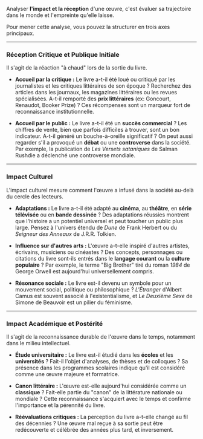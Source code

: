 Analyser **l'impact et la réception** d'une œuvre, c'est évaluer sa trajectoire dans le monde et l'empreinte qu'elle laisse.

Pour mener cette analyse, vous pouvez la structurer en trois axes principaux.

---

### Réception Critique et Publique Initiale

Il s'agit de la réaction "à chaud" lors de la sortie du livre.

- **Accueil par la critique :** Le livre a-t-il été loué ou critiqué par les journalistes et les critiques littéraires de son époque ? Recherchez des articles dans les journaux, les magazines littéraires ou les revues spécialisées. A-t-il remporté des **prix littéraires** (ex: Goncourt, Renaudot, Booker Prize) ? Ces récompenses sont un marqueur fort de reconnaissance institutionnelle.
    
- **Accueil par le public :** Le livre a-t-il été un **succès commercial** ? Les chiffres de vente, bien que parfois difficiles à trouver, sont un bon indicateur. A-t-il généré un bouche-à-oreille significatif ? On peut aussi regarder s'il a provoqué un **débat** ou une **controverse** dans la société. Par exemple, la publication de _Les Versets sataniques_ de Salman Rushdie a déclenché une controverse mondiale.
    

---

### Impact Culturel

L'impact culturel mesure comment l'œuvre a infusé dans la société au-delà du cercle des lecteurs.

- **Adaptations :** Le livre a-t-il été adapté au **cinéma**, au **théâtre**, en **série télévisée** ou en **bande dessinée** ? Des adaptations réussies montrent que l'histoire a un potentiel universel et peut toucher un public plus large. Pensez à l'univers étendu de _Dune_ de Frank Herbert ou du _Seigneur des Anneaux_ de J.R.R. Tolkien.
    
- **Influence sur d'autres arts :** L'œuvre a-t-elle inspiré d'autres artistes, écrivains, musiciens ou cinéastes ? Des concepts, personnages ou citations du livre sont-ils entrés dans le **langage courant** ou la **culture populaire** ? Par exemple, le terme "Big Brother" tiré du roman _1984_ de George Orwell est aujourd'hui universellement compris.
    
- **Résonance sociale :** Le livre est-il devenu un symbole pour un mouvement social, politique ou philosophique ? _L'Étranger_ d'Albert Camus est souvent associé à l'existentialisme, et _Le Deuxième Sexe_ de Simone de Beauvoir est un pilier du féminisme.
    

---

### Impact Académique et Postérité

Il s'agit de la reconnaissance durable de l'œuvre dans le temps, notamment dans le milieu intellectuel.

- **Étude universitaire :** Le livre est-il étudié dans les **écoles** et les **universités** ? Fait-il l'objet d'analyses, de thèses et de colloques ? Sa présence dans les programmes scolaires indique qu'il est considéré comme une œuvre majeure et formatrice.
    
- **Canon littéraire :** L'œuvre est-elle aujourd'hui considérée comme un **classique** ? Fait-elle partie du "canon" de la littérature nationale ou mondiale ? Cette reconnaissance s'acquiert avec le temps et confirme l'importance et la pérennité du livre.
    
- **Réévaluations critiques :** La perception du livre a-t-elle changé au fil des décennies ? Une œuvre mal reçue à sa sortie peut être redécouverte et célébrée des années plus tard, et inversement.